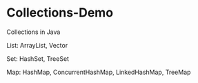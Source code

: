 # Collections-Demo
Collections in Java

List: ArrayList, Vector

Set: HashSet, TreeSet

Map: HashMap, ConcurrentHashMap, LinkedHashMap, TreeMap
